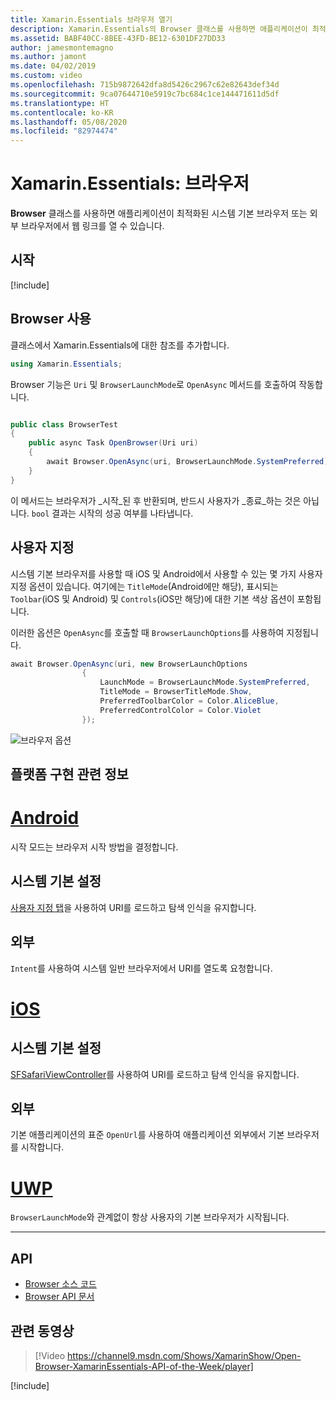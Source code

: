```yaml
---
title: Xamarin.Essentials 브라우저 열기
description: Xamarin.Essentials의 Browser 클래스를 사용하면 애플리케이션이 최적화된 시스템 기본 브라우저 또는 외부 브라우저에서 웹 링크를 열 수 있습니다.
ms.assetid: BABF40CC-8BEE-43FD-BE12-6301DF27DD33
author: jamesmontemagno
ms.author: jamont
ms.date: 04/02/2019
ms.custom: video
ms.openlocfilehash: 715b9872642dfa8d5426c2967c62e82643def34d
ms.sourcegitcommit: 9ca07644710e5919c7bc684c1ce144471611d5df
ms.translationtype: HT
ms.contentlocale: ko-KR
ms.lasthandoff: 05/08/2020
ms.locfileid: "82974474"
---
```

# <a name="xamarinessentials-browser"></a>Xamarin.Essentials: 브라우저

**Browser** 클래스를 사용하면 애플리케이션이 최적화된 시스템 기본 브라우저 또는 외부 브라우저에서 웹 링크를 열 수 있습니다.

## <a name="get-started"></a>시작

[!include[](~/essentials/includes/get-started.md)]

## <a name="using-browser"></a>Browser 사용

클래스에서 Xamarin.Essentials에 대한 참조를 추가합니다.

```csharp
using Xamarin.Essentials;
```

Browser 기능은 `Uri` 및 `BrowserLaunchMode`로 `OpenAsync` 메서드를 호출하여 작동합니다.

```csharp

public class BrowserTest
{
    public async Task OpenBrowser(Uri uri)
    {
        await Browser.OpenAsync(uri, BrowserLaunchMode.SystemPreferred);
    }
}
```

이 메서드는 브라우저가 _시작_된 후 반환되며, 반드시 사용자가 _종료_하는 것은 아닙니다.  `bool` 결과는 시작의 성공 여부를 나타냅니다.

## <a name="customization"></a>사용자 지정

시스템 기본 브라우저를 사용할 때 iOS 및 Android에서 사용할 수 있는 몇 가지 사용자 지정 옵션이 있습니다. 여기에는 `TitleMode`(Android에만 해당), 표시되는 `Toolbar`(iOS 및 Android) 및 `Controls`(iOS만 해당)에 대한 기본 색상 옵션이 포함됩니다. 

이러한 옵션은 `OpenAsync`를 호출할 때 `BrowserLaunchOptions`를 사용하여 지정됩니다.

```csharp
await Browser.OpenAsync(uri, new BrowserLaunchOptions
                {
                    LaunchMode = BrowserLaunchMode.SystemPreferred,
                    TitleMode = BrowserTitleMode.Show,
                    PreferredToolbarColor = Color.AliceBlue,
                    PreferredControlColor = Color.Violet
                });
```

![브라우저 옵션](images/browser-options.png)

## <a name="platform-implementation-specifics"></a>플랫폼 구현 관련 정보

# <a name="android"></a>[Android](#tab/android)

시작 모드는 브라우저 시작 방법을 결정합니다.

## <a name="system-preferred"></a>시스템 기본 설정

[사용자 지정 탭](https://developer.chrome.com/multidevice/android/customtabs)을 사용하여 URI를 로드하고 탐색 인식을 유지합니다.

## <a name="external"></a>외부

`Intent`를 사용하여 시스템 일반 브라우저에서 URI를 열도록 요청합니다.

# <a name="ios"></a>[iOS](#tab/ios)

## <a name="system-preferred"></a>시스템 기본 설정

[SFSafariViewController](xref:SafariServices.SFSafariViewController)를 사용하여 URI를 로드하고 탐색 인식을 유지합니다.

## <a name="external"></a>외부

기본 애플리케이션의 표준 `OpenUrl`를 사용하여 애플리케이션 외부에서 기본 브라우저를 시작합니다.

# <a name="uwp"></a>[UWP](#tab/uwp)

`BrowserLaunchMode`와 관계없이 항상 사용자의 기본 브라우저가 시작됩니다.

--------------

## <a name="api"></a>API

- [Browser 소스 코드](https://github.com/xamarin/Essentials/tree/master/Xamarin.Essentials/Browser)
- [Browser API 문서](xref:Xamarin.Essentials.Browser)

## <a name="related-video"></a>관련 동영상

> [!Video https://channel9.msdn.com/Shows/XamarinShow/Open-Browser-XamarinEssentials-API-of-the-Week/player]

[!include[](~/essentials/includes/xamarin-show-essentials.md)]
